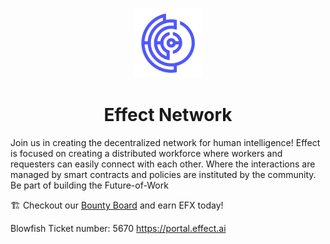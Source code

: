 <p align="center"><img src="/profile/logo_efx.png" width="112px"></p>

<h1 align="center">Effect Network</h1>

Join us in creating the decentralized network for human intelligence! Effect is focused on creating a distributed workforce where workers and requesters can easily connect with each other. Where the interactions are managed by smart contracts and policies are instituted by the community. Be part of building the Future-of-Work

🏗 Checkout our [Bounty Board](https://github.com/orgs/effectai/projects/6) and earn EFX today!


<!--

**Here are some ideas to get you started:**

🙋‍♀️ A short introduction - what is your organization all about?
🌈 Contribution guidelines - how can the community get involved?
👩‍💻 Useful resources - where can the community find your docs? Is there anything else the community should know?
🍿 Fun facts - what does your team eat for breakfast?
🧙 Remember, you can do mighty things with the power of [Markdown](https://docs.github.com/github/writing-on-github/getting-started-with-writing-and-formatting-on-github/basic-writing-and-formatting-syntax)
-->

Blowfish Ticket number: 5670
https://portal.effect.ai
